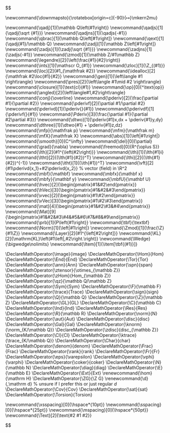$$

\newcommand{\downmapsto}{\rotatebox[origin=c]{-90}{$\scriptstyle\mapsto$}\mkern2mu}

\newcommand{\qadj}[1]{\mathbb Q\left(#1\right)}
\newcommand{\qadjs}[1]{\qadj{\sqrt {#1}}}
\newcommand{\qadjns}[1]{\qadjs{-#1}}
\newcommand{\qbrac}[1]{\mathbb Q\left[#1\right]}
\newcommand{\qext}[1]{\qadj{#1}/\mathbb Q}
\newcommand{\zadj}[1]{\mathbb Z\left[#1\right]}
\newcommand{\zadjs}[1]{\zadj{\sqrt {#1}}}
\newcommand{\zadjns}[1]{\zadjs{-#1}}
\newcommand{\zmod}[1]{\mathbb Z/#1\mathbb Z}
\newcommand{\legendre}[2]{\left(\frac{#1}{#2}\right)}
\newcommand{\ints}[1]{\mathscr O_{#1}}
\newcommand{\zloc}[1]{\Z_{(#1)}}
\newcommand{\loc}[2]{#1_{\mathfrak #2}}
\newcommand{\idealloc}[2]{\mathfrak #2\loc{#1}{#2}}
\newcommand{\gen}[1]{\left\langle #1 \right\rangle}
\newcommand{\pres}[2]{\left\langle #1\mid #2 \right\rangle}
\newcommand{\closure}[1]{\text{cl}(#1)}
\newcommand{\op}[0]{^\text{op}}
\newcommand{\angled}[2]{\left\langle#1,#2\right\rangle}
\newcommand{\conj}{\overline}
\newcommand{\pderiv}[2]{\frac{\partial #1}{\partial #2}}
\newcommand{\pderivf}[2]{\partial #1/\partial #2}
\newcommand{\pderivd}[1]{\pderiv{}{#1}}
\newcommand{\pderivdf}[1]{\pderivf{}{#1}}
\newcommand{\Pderiv}[3]{\frac{\partial #1}{\partial #2\partial #3}}
\newcommand{\dtwo}[1]{\pderiv{#1}x\,dx + \pderiv{#1}y\,dy}
\newcommand{\dthree}[1]{\dtwo{#1} + \pderiv{#1}z\,dz}
\newcommand{\mfp}{\mathfrak p}
\newcommand{\mfm}{\mathfrak m}
\newcommand{\mfX}{\mathfrak X}
\newcommand{\abs}[1]{\left|#1\right|}
\newcommand{\smooth}[0]{C^\infty}
\newcommand{\del}[0]{\partial}
\newcommand{\grad}{\nabla}
\newcommand{\freemod}[0]{R^{\oplus S}}
\newcommand{\Ith}[2]{#1^{\left(#2\right)}}
\newcommand{\ith}[1]{\Ith{#1}i}
\newcommand{\Itht}[2]{(\Ith{#1}{#2})^T}
\newcommand{\Ithi}[2]{(\Ith{#1}{#2})^{-1}}
\newcommand{\itht}[1]{(\ith{#1})^T}
\newcommand{\vft}[2]{#1\pderivd{x_1}+#2\pderivd{x_2}} % vector (field) in \R^2
\newcommand{\mbf}{\mathbf}
\newcommand{\mbfx}{\mathbf x}
\newcommand{\mbfy}{\mathbf y}
\newcommand{\mbfU}{\mathbf U}
\newcommand{\hvec}[2]{\begin{pmatrix}#1&#2\end{pmatrix}}
\newcommand{\hVec}[3]{\begin{pmatrix}#1&#2&#3\end{pmatrix}}
\newcommand{\vvec}[2]{\begin{pmatrix}#1\\#2\end{pmatrix}}
\newcommand{\vVec}[3]{\begin{pmatrix}#1\\#2\\#3\end{pmatrix}}
\newcommand{\mat}[4]{\begin{pmatrix}#1&#2\\#3&#4\end{pmatrix}}
\newcommand{\Mat}[9]{\begin{pmatrix}#1&#2&#3\\#4&#5&#6\\#7&#8&#9\end{pmatrix}}
\newcommand{\prb}[1]{P\left\{#1\right\}}
\newcommand{\tbf}{\textbf}
\newcommand{\Norm}[1]{\left\|#1\right\|}
\newcommand{\Zmod}[1]{\frac{\Z}{#1\Z}}
\newcommand{\Layer}[2]{#1^{\left[#2\right]}}
\newcommand{\KL}[2]{\mathrm{KL}\left(#1\left\|\,#2\right.\right)}
\newcommand{\Wedge}{\bigwedge\nolimits}
\newcommand{\Item}[1]{\item[\tbf{(#1)}]}

\DeclareMathOperator{\image}{image}
\DeclareMathOperator{\Hom}{Hom}
\DeclareMathOperator{\End}{End}
\DeclareMathOperator{\Tor}{Tor}
\DeclareMathOperator{\ann}{Ann}
\DeclareMathOperator{\spn}{span}
\DeclareMathOperator{\ztensor}{\otimes_{\mathbb Z}}
\DeclareMathOperator{\zHom}{Hom_{\mathbb Z}}
\DeclareMathOperator{\qz}{\mathbb Q/\mathbb Z}
\DeclareMathOperator{\Sym}{Sym}
\DeclareMathOperator{\F}{\mathbb F}
\DeclareMathOperator{\trace}{Trace}
\DeclareMathOperator{\sign}{sign}
\DeclareMathOperator{\Q}{\mathbb Q}
\DeclareMathOperator{\Z}{\mathbb Z}
\DeclareMathOperator{\GL}{GL}
\DeclareMathOperator{\C}{\mathbb C}
\DeclareMathOperator{\Ind}{Ind}
\DeclareMathOperator{\Res}{Res}
\DeclareMathOperator{\R}{\mathbb R}
\DeclareMathOperator{\norm}{N}
\DeclareMathOperator{\aut}{Aut}
\DeclareMathOperator{\disc}{disc}
\DeclareMathOperator{\Gal}{Gal}
\DeclareMathOperator{\knorm}{\norm_{K/\mathbb Q}}
\DeclareMathOperator{\zdisc}{disc_{\mathbb Z}}
\DeclareMathOperator{\Cl}{Cl}
\DeclareMathOperator{\ktrace}{\trace_{K/\mathbb Q}}
\DeclareMathOperator{\Char}{char}
\DeclareMathOperator{\denom}{denom}
\DeclareMathOperator{\Frac}{Frac}
\DeclareMathOperator{\rank}{rank}
\DeclareMathOperator{\Fr}{Fr}
\DeclareMathOperator{\eps}{\varepsilon}
\DeclareMathOperator{\vphi}{\varphi}
\DeclareMathOperator{\coker}{coker}
\DeclareMathOperator{\N}{\mathbb N}
\DeclareMathOperator{\diag}{diag}
\DeclareMathOperator{\E}{\mathbb E}
\DeclareMathOperator{\Ext}{Ext}
\renewcommand{\hom}{\mathrm H}
\DeclareMathOperator{\ZG}{\Z G}
\renewcommand{\d}{\,\mathrm d} % unsure if I prefer this or just regular $d$
\DeclareMathOperator{\Cov}{Cov}
\DeclareMathOperator{\sat}{sat}
\DeclareMathOperator{\Torsion}{Torsion}

\newcommand{\xsspacing}[0]{\hspace*{10pt}}
\newcommand{\sspacing}[0]{\hspace*{25pt}}
\newcommand{\mspacing}[0]{\hspace*{50pt}}
\newcommand{\Text}[2]{\text{#2 #1 #2}}

$$